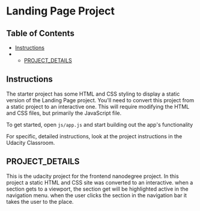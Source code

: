 # Landing Page Project

## Table of Contents

* [Instructions](#instructions)
* * [PROJECT_DETAILS](#PROJECT_DETAILS)

## Instructions

The starter project has some HTML and CSS styling to display a static version of the Landing Page project. You'll need to convert this project from a static project to an interactive one. This will require modifying the HTML and CSS files, but primarily the JavaScript file.

To get started, open `js/app.js` and start building out the app's functionality

For specific, detailed instructions, look at the project instructions in the Udacity Classroom.

## PROJECT_DETAILS
This is the udacity project for the frontend nanodegree project.
In this project a static HTML and CSS site was converted to an interactive. when a section gets to a viewport,  the section get will be highlighted active in the navigation menu.
when the user clicks the section in the navigation bar it takes the user to the place.
